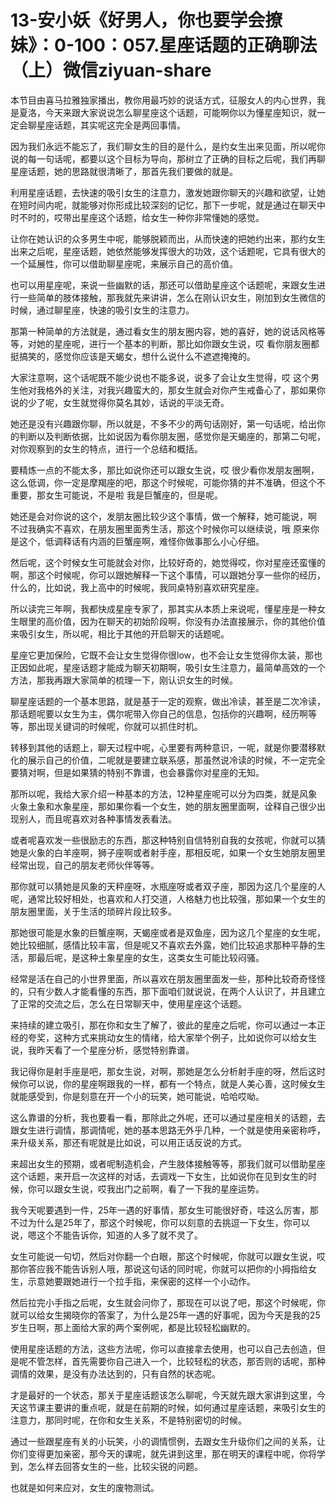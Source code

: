 # 13-安小妖《好男人，你也要学会撩妹》：0-100：057.星座话题的正确聊法（上）微信ziyuan-share

本节目由喜马拉雅独家播出，教你用最巧妙的说话方式，征服女人的内心世界，我是夏洛，今天来跟大家说说怎么聊星座这个话题，可能啊你以为懂星座知识，就一定会聊星座话题，其实呢这完全是两回事情。

因为我们永远不能忘了，我们聊女生的目的是什么，是约女生出来见面，所以呢你说的每一句话呢，都要以这个目标为导向，那树立了正确的目标之后呢，我们再聊星座话题，她的思路就很清晰了，那首先我们要做的就是。

利用星座话题，去快速的吸引女生的注意力，激发她跟你聊天的兴趣和欲望，让她在短时间内呢，就能够对你形成比较深刻的记忆，那下一步呢，就是通过在聊天中时不时的，哎带出星座这个话题，给女生一种你非常懂她的感觉。

让你在她认识的众多男生中呢，能够脱颖而出，从而快速的把她约出来，那约女生出来之后呢，星座话题，她依然能够发挥很大的功效，这个话题呢，它具有很大的一个延展性，你可以借助聊星座呢，来展示自己的高价值。

也可以用星座呢，来说一些幽默的话，那还可以借助星座这个话题呢，来跟女生进行一些简单的肢体接触，那我就先来讲讲，怎么在刚认识女生，刚加到女生微信的时候，通过聊星座，快速的吸引女生的注意力。

那第一种简单的方法就是，通过看女生的朋友圈内容，她的喜好，她的说话风格等等，对她的星座呢，进行一个基本的判断，那比如你跟女生说，哎 看你朋友圈都挺搞笑的，感觉你应该是天蝎女，想什么说什么不遮遮掩掩的。

大家注意啊，这个话呢既不能少说也不能多说，说多了会让女生觉得，哎 这个男生他对我格外的关注，对我兴趣蛮大的，那女生就会对你产生戒备心了，那如果你说的少了呢，女生就觉得你莫名其妙，话说的平淡无奇。

她还是没有兴趣跟你聊，所以就是，不多不少的两句话刚好，第一句话呢，给出你的判断以及判断依据，比如说因为看你朋友圈，感觉你是天蝎座的，那第二句呢，对你观察到的女生的特点，进行一个总结和概括。

要精炼一点的不能太多，那比如说你还可以跟女生说，哎 很少看你发朋友圈啊，这么低调，你一定是摩羯座的吧，那这个时候呢，可能你猜的并不准确，但这个不重要，那女生可能说，不是啦 我是巨蟹座的，但是呢。

她还是会对你说的这个，发朋友圈比较少这个事情，做一个解释，她可能说，啊 不过我确实不喜欢，在朋友圈里面秀生活，那这个时候你可以继续说，哦 原来你是这个，低调释话有内涵的巨蟹座啊，难怪你做事那么小心仔细。

然后呢，这个时候女生可能就会对你，比较好奇的，她觉得哎，你对星座还蛮懂的啊，那这个时候呢，你可以跟她解释一下这个事情，可以跟她分享一些你的经历，什么的，比如说，我上高中的时候呢，我同桌特别喜欢研究星座。

所以读完三年啊，我都快成星座专家了，那其实从本质上来说呢，懂星座是一种女生眼里的高价值，因为在聊天的初始阶段啊，你没有办法直接展示，你的其他价值来吸引女生，所以呢，相比于其他的开启聊天的话题呢。

星座它更加保险，它既不会让女生觉得你很low，也不会让女生觉得你太装，那也正因如此呢，星座话题才能成为聊天初期啊，吸引女生注意力，最简单高效的一个方法，那我再跟大家简单的梳理一下，刚认识女生的时候。

聊星座话题的一个基本思路，就是基于一定的观察，做出冷读，甚至是二次冷读，那话题呢要以女生为主，偶尔呢带入你自己的信息，包括你的兴趣啊，经历啊等等，那出现关键词的时候呢，你就可以抓住时机。

转移到其他的话题上，聊天过程中呢，心里要有两种意识，一呢，就是你要潜移默化的展示自己的价值，二呢就是要建立联系感，那虽然说冷读的时候，不一定完全要猜对啊，但是如果猜的特别不靠谱，也会暴露你对星座的无知。

那所以呢，我给大家介绍一种基本的方法，12种星座呢可以分为四类，就是风象火象土象和水象星座，那如果你看一个女生，她的朋友圈里面啊，诠释自己很少出现别人，而且呢喜欢对各种事情发表看法。

或者呢喜欢发一些很励志的东西，那这种特别自信特别自我的女孩呢，你就可以猜她是火象的白羊座啊，狮子座啊或者射手座，那相反呢，如果一个女生她朋友圈里经常出现，自己的朋友老师伙伴等等。

那你就可以猜她是风象的天秤座呀，水瓶座呀或者双子座，那因为这几个星座的人呢，通常比较好相处，也喜欢和人打交道，人格魅力也比较强，那如果一个女生的朋友圈里面，关于生活的琐碎片段比较多。

那她很可能是水象的巨蟹座啊，天蝎座或者是双鱼座，因为这几个星座的女生呢，她比较细腻，感情比较丰富，但是呢又不喜欢去外露，她们比较追求那种平静的生活，那最后呢，是这种土象星座的女生，这类女生可能比较闷骚。

经常是活在自己的小世界里面，所以喜欢在朋友圈里面发一些，那种比较奇奇怪怪的，只有少数人才能看懂的东西，那下面咱们就说说，在两个人认识了，并且建立了正常的交流之后，怎么在日常聊天中，使用星座这个话题。

来持续的建立吸引，那在你和女生了解了，彼此的星座之后呢，你可以通过一本正经的夸奖，这种方式来挑动女生的情绪，给大家举个例子，比如说你可以给女生说，我昨天看了一个星座分析，感觉特别靠谱。

我记得你是射手座是吧，那女生说，对啊，那她是怎么分析射手座的呀，然后这时候你可以说，你的星座啊跟我的一样，都有一个特点，就是人美心善，这时候女生就能感受到，你是刻意在开一个小的玩笑，她可能说，哈哈哎呦。

这么靠谱的分析，我也要看一看，那除此之外呢，还可以通过星座相关的话题，去跟女生进行调情，那调情呢，她的基本思路无外乎几种，一个就是使用亲密称呼，来升级关系，那还有呢就是比如说，可以用正话反说的方式。

来超出女生的预期，或者呢制造机会，产生肢体接触等等，那我们就可以借助星座这个话题，来开启一次这样的对话，去调戏一下女生，比如说你在见到女生的时候，你可以跟女生说，哎我出门之前啊，看了一下我的星座运势。

我今天呢要遇到一件，25年一遇的好事情，那女生可能很好奇，哇这么厉害，那不过为什么是25年了，那这个时候呢，你可以刻意的去挑逗一下女生，你可以说，嗯这个不能告诉你，知道的人多了就不灵了。

女生可能说一句切，然后对你翻一个白眼，那这个时候呢，你就可以跟女生说，哎那你答应我不能告诉别人哦，那说这句话的同时呢，你就可以把你的小拇指给女生，示意她要跟她进行一个拉手指，来保密的这样一个小动作。

然后拉完小手指之后呢，女生就会问你了，那现在可以说了吧，那这个时候呢，你就可以给女生揭晓你的答案了，为什么是25年一遇的好事呢，因为今天是我的25岁生日啊，那上面给大家的两个案例呢，都是比较轻松幽默的。

使用星座话题的方法，这些方法呢，你可以直接拿去使用，也可以自己去创造，但是呢不管怎样，首先需要你自己进入一个，比较轻松的状态，那否则的话呢，那种调情的效果，是没有办法达到的，只有自然的状态呢。

才是最好的一个状态，那关于星座话题该怎么聊呢，今天就先跟大家讲到这里，今天这节课主要讲的重点呢，就是在前期的时候，如何通过星座话题，来吸引女生的注意力，那同时呢，在你和女生关系，不是特别密切的时候。

通过一些跟星座有关的小玩笑，小的调情惯例，去跟女生升级你们之间的关系，让你们变得更加亲密，那今天的课呢，就先讲到这里，那在明天的课程中呢，你将学到，怎么样去回答女生的一些，比较尖锐的问题。

也就是如何来应对，女生的废物测试。